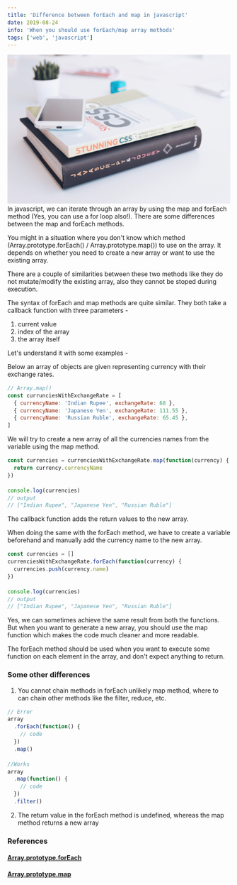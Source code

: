 ```yaml
---
title: 'Difference between forEach and map in javascript'
date: 2019-08-24
info: 'When you should use forEach/map array methods'
tags: ['web', 'javascript']
---
```


![Javascipt book](featured-image.jpg)
In javascript, we can iterate through an array by using the map and forEach method (Yes, you can use a for loop also!). There are some differences between the map and forEach methods.

You might in a situation where you don't know which method (Array.prototype.forEach() / Array.prototype.map()) to use on the array. It depends on whether you need to create a new array or want to use the existing array.

There are a couple of similarities between these two methods like they do not mutate/modify the existing array, also they cannot be stoped during execution.

The syntax of forEach and map methods are quite similar. They both take a callback function with three parameters -

1. current value
2. index of the array
3. the array itself

Let's understand it with some examples -

Below an array of objects are given representing currency with their exchange rates.

```js
// Array.map()
const currunciesWithExchangeRate = [
  { currencyName: 'Indian Rupee', exchangeRate: 68 },
  { currencyName: 'Japanese Yen', exchangeRate: 111.55 },
  { currencyName: 'Russian Ruble', exchangeRate: 65.45 },
]
```

We will try to create a new array of all the currencies names from the variable using the map method.

```js
const currencies = currenciesWithExchangeRate.map(function(currency) {
  return currency.currencyName
})

console.log(currencies)
// output
// ["Indian Rupee", "Japanese Yen", "Russian Ruble"]
```

The callback function adds the return values to the new array.

When doing the same with the forEach method, we have to create a variable beforehand and manually add the currency name to the new array.

```js
const currencies = []
currenciesWithExchangeRate.forEach(function(currency) {
  currencies.push(currency.name)
})

console.log(currencies)
// output
// ["Indian Rupee", "Japanese Yen", "Russian Ruble"]
```

Yes, we can sometimes achieve the same result from both the functions. But when you want to generate a new array, you should use the map function which makes the code much cleaner and more readable.

The forEach method should be used when you want to execute some function on each element in the array, and don't expect anything to return.

### Some other differences

1. You cannot chain methods in forEach unlikely map method, where to can chain other methods like the filter, reduce, etc.

```js
// Error
array
  .forEach(function() {
    // code
  })
  .map()

//Works
array
  .map(function() {
    // code
  })
  .filter()
```

2. The return value in the forEach method is undefined, whereas the map method returns a new array

### References

#### [Array.prototype.forEach](https://developer.mozilla.org/en-US/docs/Web/JavaScript/Reference/Global_Objects/Array/forEach)<br />

#### [Array.prototype.map](https://developer.mozilla.org/en-US/docs/Web/JavaScript/Reference/Global_Objects/Array/map)

